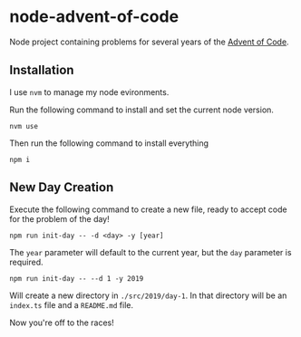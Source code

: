 # node-advent-of-code

Node project containing problems for several years of the [Advent of Code](https://adventofcode.com/).

## Installation

I use `nvm` to manage my node evironments.  

Run the following command to install and set the current node version.

```
nvm use
```

Then run the following command to install everything

```
npm i
```

## New Day Creation

Execute the following command to create a new file, ready to accept code for the problem of the day!

```
npm run init-day -- -d <day> -y [year]
```

The `year` parameter will default to the current year, but the `day` parameter is required.

```
npm run init-day -- --d 1 -y 2019
```

Will create a new directory in `./src/2019/day-1`.  In that directory will be an `index.ts` file and a `README.md` file.

Now you're off to the races!